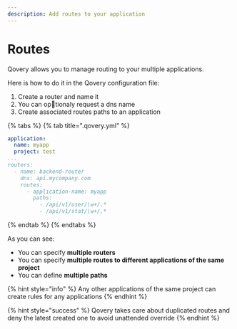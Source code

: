 ```yaml
---
description: Add routes to your application
---
```


# Routes

Qovery allows you to manage routing to your multiple applications.

Here is how to do it in the Qovery configuration file:

1. Create a router and name it
2. You can optionaly request a dns name
3. Create associated routes paths to an application

{% tabs %}
{% tab title=".qovery.yml" %}
```yaml
application:
  name: myapp
  project: test
...
routers:
  - name: backend-router
    dns: api.mycompany.com
    routes:
      - application-name: myapp
        paths:
          - /api/v1/user/\w+/.*
          - /api/v1/stat/\w+/.*
```
{% endtab %}
{% endtabs %}

As you can see:

* You can specify **multiple routers**
* You can specify **multiple routes to different applications of the same project**
* You can define **multiple paths**

{% hint style="info" %}
Any other applications of the same project can create rules for any applications
{% endhint %}

{% hint style="success" %}
Qovery takes care about duplicated routes and deny the latest created one to avoid unattended override
{% endhint %}

